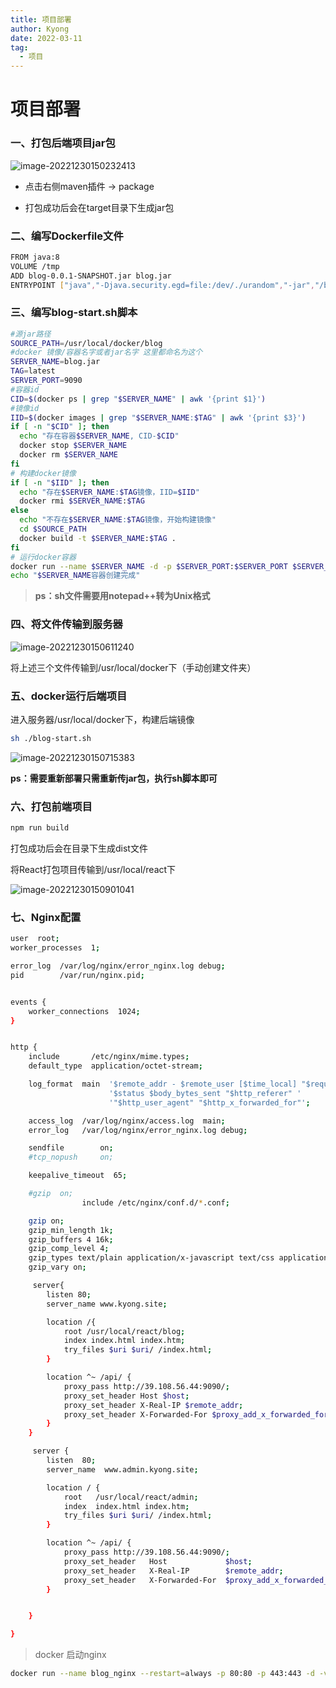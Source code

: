 ```yaml
---
title: 项目部署
author: Kyong
date: 2022-03-11
tag: 
  - 项目
---
```

# 项目部署

### 一、打包后端项目jar包

![image-20221230150232413](https://kyong-blog.oss-cn-shenzhen.aliyuncs.com/articleContent/image-20221230150232413.png)

- 点击右侧maven插件 -> package

- 打包成功后会在target目录下生成jar包

### 二、编写Dockerfile文件

```sh
FROM java:8
VOLUME /tmp
ADD blog-0.0.1-SNAPSHOT.jar blog.jar       
ENTRYPOINT ["java","-Djava.security.egd=file:/dev/./urandom","-jar","/blog.jar"] 
```

### 三、编写blog-start.sh脚本

```sh
#源jar路径  
SOURCE_PATH=/usr/local/docker/blog
#docker 镜像/容器名字或者jar名字 这里都命名为这个
SERVER_NAME=blog.jar
TAG=latest
SERVER_PORT=9090
#容器id
CID=$(docker ps | grep "$SERVER_NAME" | awk '{print $1}')
#镜像id
IID=$(docker images | grep "$SERVER_NAME:$TAG" | awk '{print $3}')
if [ -n "$CID" ]; then
  echo "存在容器$SERVER_NAME, CID-$CID"
  docker stop $SERVER_NAME
  docker rm $SERVER_NAME
fi
# 构建docker镜像
if [ -n "$IID" ]; then
  echo "存在$SERVER_NAME:$TAG镜像，IID=$IID"
  docker rmi $SERVER_NAME:$TAG
else
  echo "不存在$SERVER_NAME:$TAG镜像，开始构建镜像"
  cd $SOURCE_PATH
  docker build -t $SERVER_NAME:$TAG .
fi
# 运行docker容器
docker run --name $SERVER_NAME -d -p $SERVER_PORT:$SERVER_PORT $SERVER_NAME:$TAG
echo "$SERVER_NAME容器创建完成"
```

> **ps：sh文件需要用notepad++转为Unix格式**

### 四、将文件传输到服务器

![image-20221230150611240](https://kyong-blog.oss-cn-shenzhen.aliyuncs.com/articleContent/image-20221230150611240.png)

 将上述三个文件传输到/usr/local/docker下（手动创建文件夹）

### 五、docker运行后端项目

进入服务器/usr/local/docker下，构建后端镜像

```sh
sh ./blog-start.sh 
```

![image-20221230150715383](https://kyong-blog.oss-cn-shenzhen.aliyuncs.com/articleContent/image-20221230150715383.png)

**ps：需要重新部署只需重新传jar包，执行sh脚本即可**

### 六、打包前端项目

```sh
npm run build
```

打包成功后会在目录下生成dist文件

将React打包项目传输到/usr/local/react下

![image-20221230150901041](https://kyong-blog.oss-cn-shenzhen.aliyuncs.com/articleContent/image-20221230150901041.png)

### 七、Nginx配置

```sh
user  root;
worker_processes  1;

error_log  /var/log/nginx/error_nginx.log debug;
pid        /var/run/nginx.pid;


events {
    worker_connections  1024;
}


http {
    include       /etc/nginx/mime.types;
    default_type  application/octet-stream;

    log_format  main  '$remote_addr - $remote_user [$time_local] "$request" '
                      '$status $body_bytes_sent "$http_referer" '
                      '"$http_user_agent" "$http_x_forwarded_for"';

    access_log  /var/log/nginx/access.log  main;
    error_log   /var/log/nginx/error_nginx.log debug;

    sendfile        on;
    #tcp_nopush     on;

    keepalive_timeout  65;

    #gzip  on;
                include /etc/nginx/conf.d/*.conf;

    gzip on;
    gzip_min_length 1k;
    gzip_buffers 4 16k;
    gzip_comp_level 4;
    gzip_types text/plain application/x-javascript text/css application/xml text/javascript application/x-httpd-php image/jpeg image/gif image/png;
    gzip_vary on;

     server{
        listen 80;
        server_name www.kyong.site;

        location /{
            root /usr/local/react/blog;
            index index.html index.htm;
            try_files $uri $uri/ /index.html;
        }

        location ^~ /api/ {
            proxy_pass http://39.108.56.44:9090/;
            proxy_set_header Host $host;
            proxy_set_header X-Real-IP $remote_addr;
            proxy_set_header X-Forwarded-For $proxy_add_x_forwarded_for;
        }
    }

     server {
        listen  80;
        server_name  www.admin.kyong.site;

        location / {
            root   /usr/local/react/admin;
            index  index.html index.htm;
            try_files $uri $uri/ /index.html;
        }

        location ^~ /api/ {
            proxy_pass http://39.108.56.44:9090/;
            proxy_set_header   Host             $host;
            proxy_set_header   X-Real-IP        $remote_addr;
            proxy_set_header   X-Forwarded-For  $proxy_add_x_forwarded_for;
        }


    }

}
```

> docker 启动nginx

```sh
docker run --name blog_nginx --restart=always -p 80:80 -p 443:443 -d -v /usr/local/nginx/nginx.conf:/etc/nginx/nginx.conf -v /usr/local/react:/usr/local/react -v  nginx 
```
















